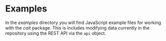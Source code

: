 
# Examples

In the *examples* directory you will find JavaScript example files for working
with the _cait_ package. This is includes modifying data currently in the
repository using the REST API via the `api` object.

